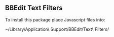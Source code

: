 ## BBEdit Text Filters

To install this package place Javascript files into:

~/Library/Application\ Support/BBEdit/Text\ Filters/
